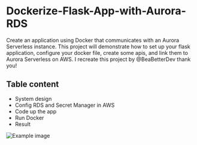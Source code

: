# Dockerize-Flask-App-with-Aurora-RDS
Create an application using Docker that communicates with an Aurora Serverless instance. This project will demonstrate how to set up your flask application, configure your docker file, create some apis, and link them to Aurora Serverless on AWS. I recreate this project by @BeaBetterDev thank you!

## Table content
- System design
- Config RDS and Secret Manager in AWS
- Code up the app
- Run Docker
- Result

![Example image](images/example.png)
